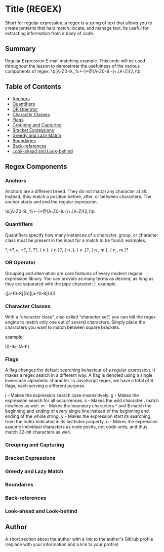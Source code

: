 # Title (REGEX)

Short for regular expression, a regex is a string of text that allows you to create patterns that help match, locate, and manage text. Its useful for extracting information from a body of code. 

## Summary

Regular Expression E-mail matching example. This code will be used throughout the lesson to demostrate the usefulness of the various components of regex. 
\b[A-Z0-9._%+-]+@[A-Z0-9.-]+\.[A-Z]{2,}\b. 

## Table of Contents

- [Anchors](#anchors)
- [Quantifiers](#quantifiers)
- [OR Operator](#or-operator)
- [Character Classes](#character-classes)
- [Flags](#flags)
- [Grouping and Capturing](#grouping-and-capturing)
- [Bracket Expressions](#bracket-expressions)
- [Greedy and Lazy Match](#greedy-and-lazy-match)
- [Boundaries](#boundaries)
- [Back-references](#back-references)
- [Look-ahead and Look-behind](#look-ahead-and-look-behind)

## Regex Components

### Anchors

Anchors are a different breed. They do not match any character at all. Instead, they match a position before, after, or between characters. The anchor starts and end the regular expression. 

\b[A-Z0-9._%+-]+@[A-Z0-9.-]+\.[A-Z]{2,}\b. 


### Quantifiers

Quantifiers specify how many instances of a character, group, or character class must be present in the input for a match to be found. examples,

*, *?,+, +?, ?, ??, { n }, { n }?, { n ,}, { n ,}?, { n , m }, { n , m }?

### OR Operator

Grouping and alternation are core features of every modern regular expression library. You can provide as many terms as desired, as long as they are separated with the pipe character: |. 
example;

([a-f0-8]{6}|[a-f0-8]{3})

### Character Classes

With a “character class”, also called “character set”, you can tell the regex engine to match only one out of several characters. Simply place the characters you want to match between square brackets.

example;

 [0-9a-fA-F] 


### Flags

A flag changes the default searching behaviour of a regular expression. It makes a regex search in a different way.
A flag is denoted using a single lowercase alphabetic character.
In JavaScript regex, we have a total of 6 flags, each serving a different purpose.

i - Makes the expression search case-insensitively.
g - Makes the expression search for all occurrences.
s - Makes the wild character . match newlines as well.
m - Makes the boundary characters ^ and $ match the beginning and ending of every single line instead of the beginning and ending of the whole string.
y - Makes the expression start its searching from the index indicated in its lastIndex property.
u - Makes the expression assume individual characters as code points, not code units, and thus match 32-bit characters as well.

### Grouping and Capturing

### Bracket Expressions

### Greedy and Lazy Match

### Boundaries

### Back-references

### Look-ahead and Look-behind

## Author

A short section about the author with a link to the author's GitHub profile (replace with your information and a link to your profile)
